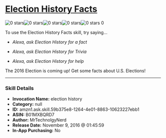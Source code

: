 # [Election History Facts](http://alexa.amazon.com/#skills/amzn1.ask.skill.59b375e8-1264-4e01-8863-10623227ebb1)
![0 stars](../../images/ic_star_border_black_18dp_1x.png)![0 stars](../../images/ic_star_border_black_18dp_1x.png)![0 stars](../../images/ic_star_border_black_18dp_1x.png)![0 stars](../../images/ic_star_border_black_18dp_1x.png)![0 stars](../../images/ic_star_border_black_18dp_1x.png) 0

To use the Election History Facts skill, try saying...

* *Alexa, ask Election History for a fact*

* *Alexa, ask Election History for Trivia*

* *Alexa, ask Election History for help*

The 2016 Election is coming up! Get some facts about U.S. Elections!

***

### Skill Details

* **Invocation Name:** election history
* **Category:** null
* **ID:** amzn1.ask.skill.59b375e8-1264-4e01-8863-10623227ebb1
* **ASIN:** B01MXBQRD7
* **Author:** MrTechnolgyNerd
* **Release Date:** November 9, 2016 @ 01:45:59
* **In-App Purchasing:** No
